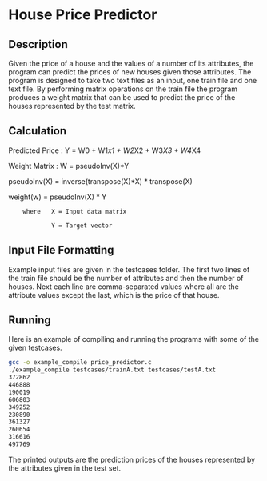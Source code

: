 # House Price Predictor

## Description
Given the price of a house and the values of a number of its attributes, the program can predict the prices of new houses given those attributes. The program is designed to take two text files as an input, one train file and one text file. By performing matrix operations on the train file the program produces a weight matrix that can be used to predict the price of the houses represented by the test matrix. 

## Calculation
Predicted Price : Y = W0 + W1*x1 + W2*X2 + W3*X3 + W4*X4

Weight Matrix : W = pseudoInv(X)*Y

pseudoInv(X) = inverse(transpose(X)*X) * transpose(X)  

weight(w) = pseudoInv(X) * Y

        where   X = Input data matrix
        
                Y = Target vector

## Input File Formatting
Example input files are given in the testcases folder. The first two lines of the train file should be the number of attributes and then the number of houses. Next each line are comma-separated values where all are the attribute values except the last, which is the price of that house. 

## Running
Here is an example of compiling and running the programs with some of the given testcases.
```bash
gcc -o example_compile price_predictor.c
./example_compile testcases/trainA.txt testcases/testA.txt
372862
446888
190019
606803
349252
230890
361327
260654
316616
497769
```
The printed outputs are the prediction prices of the houses represented by the attributes given in the test set. 
